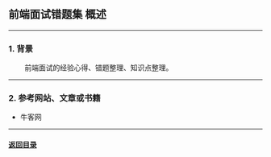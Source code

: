 ## 前端面试错题集 概述
---
### 1. 背景

&emsp; &emsp;前端面试的经验心得、错题整理、知识点整理。

---
### 2. 参考网站、文章或书籍

+ 牛客网

---

#### [返回目录](./)
